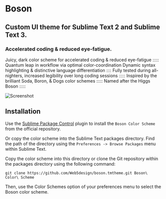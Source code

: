 # Boson

## Custom UI theme for Sublime Text 2 and Sublime Text 3.
### Accelerated coding & reduced eye-fatigue. 



Juicy, dark color scheme for accelerated coding & reduced eye-fatigue :::::
Quantum leap in workflow via optimal color-coordination
Dynamic syntax highlighting & distinctive language differentiation :::: 
Fully tested during all-nighters, increased legibility over long coding sessions ::::: 
Inspired by the brilliant Soda, Boron, & Dogs color schemes :::::
Named after the Higgs Boson :::::

![Screenshot](http://Web5design.com/web5design-sublime-boson-theme.jpg)

## Installation

Use the [Sublime Package Control](http://wbond.net/sublime_packages/package_control) plugin to install the `Boson Color Scheme` from the official repository.

Or copy the color scheme into the Sublime Text packages directory. Find the path of the directory using the `Preferences -> Browse Packages` menu within Sublime Text.

Copy the color scheme into this directory or clone the Git repository within the packages directory using the following command:

```
git clone https://github.com/Web5design/boson.tmtheme.git Boson\ Color\ Scheme
```

Then, use the Color Schemes option of your preferences menu to select the Boson color scheme.
